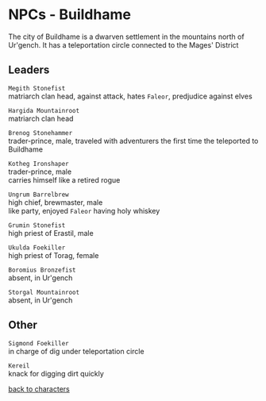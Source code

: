 # NPCs - Buildhame

The city of Buildhame is a dwarven settlement in the mountains north of Ur'gench. It has a teleportation circle connected to the Mages' District  

## Leaders  

`Megith Stonefist`  
matriarch clan head, against attack, hates `Faleor`, predjudice against elves  

`Hargida Mountainroot`  
matriarch clan head  

`Brenog Stonehammer`  
trader-prince, male, traveled with adventurers the first time the teleported to Buildhame  

`Kotheg Ironshaper`  
trader-prince, male  
carries himself like a retired rogue  

`Ungrum Barrelbrew`  
high chief, brewmaster, male  
like party, enjoyed `Faleor` having holy whiskey    

`Grumin Stonefist`  
high priest of Erastil, male  

`Ukulda Foekiller`  
high priest of Torag, female  

`Boromius Bronzefist`  
absent, in Ur'gench  

`Storgal Mountainroot`  
absent, in Ur'gench  

## Other  

`Sigmond Foekiller`  
in charge of dig under teleportation circle  

`Kereil`  
knack for digging dirt quickly  


[back to characters](/characters/README.md#npcs)  
